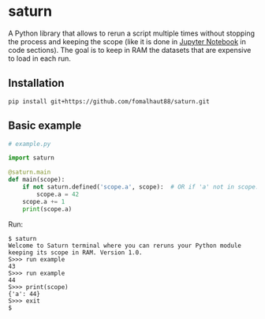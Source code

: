 # saturn

A Python library that allows to rerun a script multiple times without stopping
the process and keeping the scope (like it is done in
[Jupyter Notebook](https://jupyter.org/) in code sections).
The goal is to keep in RAM the datasets that are expensive to load in each run.

## Installation

```
pip install git+https://github.com/fomalhaut88/saturn.git
```

## Basic example

```python
# example.py

import saturn

@saturn.main
def main(scope):
    if not saturn.defined('scope.a', scope):  # OR if 'a' not in scope:
        scope.a = 42
    scope.a += 1
    print(scope.a)
```

Run:

```
$ saturn
Welcome to Saturn terminal where you can reruns your Python module keeping its scope in RAM. Version 1.0.
S>>> run example
43
S>>> run example
44
S>>> print(scope)
{'a': 44}
S>>> exit
$
```
